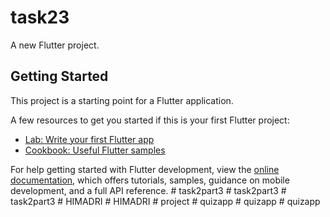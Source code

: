 # task23

A new Flutter project.

## Getting Started

This project is a starting point for a Flutter application.

A few resources to get you started if this is your first Flutter project:

- [Lab: Write your first Flutter app](https://docs.flutter.dev/get-started/codelab)
- [Cookbook: Useful Flutter samples](https://docs.flutter.dev/cookbook)

For help getting started with Flutter development, view the
[online documentation](https://docs.flutter.dev/), which offers tutorials,
samples, guidance on mobile development, and a full API reference.
#   t a s k 2 p a r t 3  
 #   t a s k 2 p a r t 3  
 #   t a s k 2 p a r t 3  
 #   H I M A D R I  
 #   H I M A D R I  
 #   p r o j e c t  
 #   q u i z a p p  
 #   q u i z a p p  
 #   q u i z a p p  
 